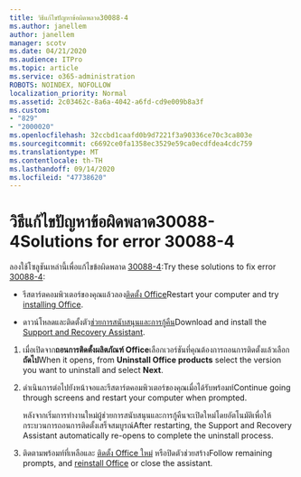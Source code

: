 ```yaml
---
title: วิธีแก้ไขปัญหาข้อผิดพลาด30088-4
ms.author: janellem
author: janellem
manager: scotv
ms.date: 04/21/2020
ms.audience: ITPro
ms.topic: article
ms.service: o365-administration
ROBOTS: NOINDEX, NOFOLLOW
localization_priority: Normal
ms.assetid: 2c03462c-8a6a-4042-a6fd-cd9e009b8a3f
ms.custom:
- "829"
- "2000020"
ms.openlocfilehash: 32ccbd1caafd0b9d7221f3a90336ce70c3ca803e
ms.sourcegitcommit: c6692ce0fa1358ec3529e59ca0ecdfdea4cdc759
ms.translationtype: MT
ms.contentlocale: th-TH
ms.lasthandoff: 09/14/2020
ms.locfileid: "47738620"
---
```

# <a name="solutions-for-error-30088-4"></a><span data-ttu-id="e7472-102">วิธีแก้ไขปัญหาข้อผิดพลาด30088-4</span><span class="sxs-lookup"><span data-stu-id="e7472-102">Solutions for error 30088-4</span></span>

<span data-ttu-id="e7472-103">ลองใช้โซลูชันเหล่านี้เพื่อแก้ไขข้อผิดพลาด [30088-4](https://support.office.com/article/d5df89a9-0507-4b4c-92f9-22f457e630aa?wt.mc_id=Alchemy_ClientDIA):</span><span class="sxs-lookup"><span data-stu-id="e7472-103">Try these solutions to fix error [30088-4](https://support.office.com/article/d5df89a9-0507-4b4c-92f9-22f457e630aa?wt.mc_id=Alchemy_ClientDIA):</span></span>
  
- <span data-ttu-id="e7472-104">รีสตาร์ตคอมพิวเตอร์ของคุณแล้วลอง[ติดตั้ง Office](https://portal.office.com/OLS/MySoftware.aspx)</span><span class="sxs-lookup"><span data-stu-id="e7472-104">Restart your computer and try [installing Office](https://portal.office.com/OLS/MySoftware.aspx).</span></span>

- <span data-ttu-id="e7472-105">ดาวน์โหลดและติดตั้งตัว[ช่วยการสนับสนุนและการกู้คืน](https://aka.ms/SARA-OfficeUninstall-Alchemy)</span><span class="sxs-lookup"><span data-stu-id="e7472-105">Download and install the [Support and Recovery Assistant](https://aka.ms/SARA-OfficeUninstall-Alchemy).</span></span>

1. <span data-ttu-id="e7472-106">เมื่อเปิดจาก**ถอนการติดตั้งผลิตภัณฑ์ Office**เลือกเวอร์ชันที่คุณต้องการถอนการติดตั้งแล้วเลือก**ถัดไป**</span><span class="sxs-lookup"><span data-stu-id="e7472-106">When it opens, from **Uninstall Office products** select the version you want to uninstall and select **Next**.</span></span>

2. <span data-ttu-id="e7472-107">ดำเนินการต่อไปยังหน้าจอและรีสตาร์ตคอมพิวเตอร์ของคุณเมื่อได้รับพร้อมท์</span><span class="sxs-lookup"><span data-stu-id="e7472-107">Continue going through screens and restart your computer when prompted.</span></span>

    <span data-ttu-id="e7472-108">หลังจากเริ่มการทำงานใหม่ผู้ช่วยการสนับสนุนและการกู้คืนจะเปิดใหม่โดยอัตโนมัติเพื่อให้กระบวนการถอนการติดตั้งเสร็จสมบูรณ์</span><span class="sxs-lookup"><span data-stu-id="e7472-108">After restarting, the Support and Recovery Assistant automatically re-opens to complete the uninstall process.</span></span>

3. <span data-ttu-id="e7472-109">ติดตามพร้อมท์ที่เหลือและ [ติดตั้ง Office ใหม่](https://portal.office.com/OLS/MySoftware.aspx) หรือปิดตัวช่วยสร้าง</span><span class="sxs-lookup"><span data-stu-id="e7472-109">Follow remaining prompts, and [reinstall Office](https://portal.office.com/OLS/MySoftware.aspx) or close the assistant.</span></span>
